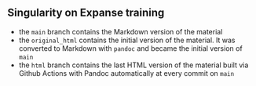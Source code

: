 ## Singularity on Expanse training

* the `main` branch contains the Markdown version of the material
* the `original_html` contains the initial version of the material. It was converted to Markdown with `pandoc` and became the initial version of `main`
* the `html` branch contains the last HTML version of the material built via Github Actions with Pandoc automatically at every commit on `main`

